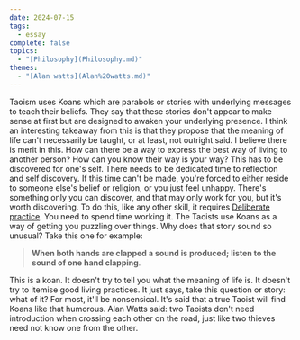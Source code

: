 ```yaml
---  
date: 2024-07-15  
tags:  
  - essay  
complete: false  
topics:  
  - "[Philosophy](Philosophy.md)"  
themes:  
  - "[Alan watts](Alan%20watts.md)"  
---  
```

Taoism uses Koans which are parabols or stories with underlying messages to teach their beliefs. They say that these stories don't appear to make sense at first but are designed to awaken your underlying presence. I think an interesting takeaway from this is that they propose that the meaning of life can't necessarily be taught, or at least, not outright said. I believe there is merit in this. How can there be a way to express the best way of living to another person? How can you know their way is your way? This has to be discovered for one's self. There needs to be dedicated time to reflection and self discovery. If this time can't be made, you're forced to either reside to someone else's belief or religion, or you just feel unhappy. There's something only you can discover, and that may only work for you, but it's worth discovering. To do this, like any other skill, it requires [Deliberate practice](../General/Deliberate%20practice.md). You need to spend time working it. The Taoists use Koans as a way of getting you puzzling over things. Why does that story sound so unusual? Take this one for example:  
  
> **When both hands are clapped a sound is produced; listen to the sound of one hand clapping**.  
  
  
This is a koan. It doesn't try to tell you what the meaning of life is. It doesn't try to itemise good living practices. It just says, take this question or story: what of it? For most, it'll be nonsensical. It's said that a true Taoist will find Koans like that humorous. Alan Watts said: two Taoists don't need introduction when crossing each other on the road, just like two thieves need not know one from the other.   
  
  

